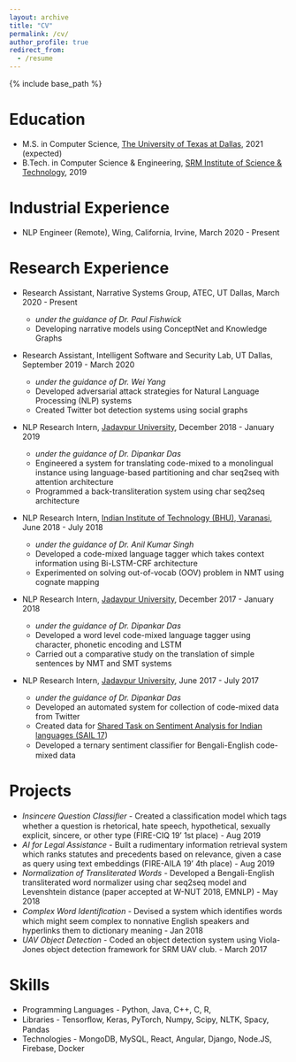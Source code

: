 ```yaml
---
layout: archive
title: "CV"
permalink: /cv/
author_profile: true
redirect_from:
  - /resume
---
```


{% include base_path %}

Education
======
* M.S. in Computer Science, [The University of Texas at Dallas](https://www.utdallas.edu/), 2021 (expected)
* B.Tech. in Computer Science & Engineering, [SRM Institute of Science & Technology](https://www.srmist.edu.in/), 2019

Industrial Experience
======
* NLP Engineer (Remote), Wing, California, Irvine, March 2020 - Present 

Research Experience
======
* Research Assistant, Narrative Systems Group, ATEC, UT Dallas, March 2020 - Present 
  * <em>under the guidance of Dr. Paul Fishwick</em>
  * Developing narrative models using ConceptNet and Knowledge Graphs

* Research Assistant, Intelligent Software and Security Lab, UT Dallas, September 2019 - March 2020 
  * <em>under the guidance of Dr. Wei Yang</em>
  * Developed adversarial attack strategies for Natural Language Processing (NLP) systems 
  * Created Twitter bot detection systems using social graphs 

* NLP Research Intern, [Jadavpur University](http://www.jaduniv.edu.in/), December 2018 - January 2019 
  * <em>under the guidance of Dr. Dipankar Das</em>
  * Engineered a system for translating code-mixed to a monolingual instance using language-based partitioning and char seq2seq with attention architecture
  * Programmed a back-transliteration system using char seq2seq architecture
  
* NLP Research Intern, [Indian Institute of Technology (BHU), Varanasi](https://www.iitbhu.ac.in/), June 2018 - July 2018 
  * <em>under the guidance of Dr. Anil Kumar Singh</em>
  * Developed a code-mixed language tagger which takes context information using Bi-LSTM-CRF architecture
  * Experimented on solving out-of-vocab (OOV) problem in NMT using cognate mapping 

* NLP Research Intern, [Jadavpur University](http://www.jaduniv.edu.in/), December 2017 - January 2018 
  * <em>under the guidance of Dr. Dipankar Das</em>
  * Developed a word level code-mixed language tagger using character, phonetic encoding and LSTM
  * Carried out a comparative study on the translation of simple sentences by NMT and SMT systems 
  
* NLP Research Intern, [Jadavpur University](http://www.jaduniv.edu.in/), June 2017 - July 2017 
  * <em>under the guidance of Dr. Dipankar Das</em>
  * Developed an automated system for collection of code-mixed data from Twitter
  * Created data for [Shared Task on Sentiment Analysis for Indian languages (SAIL 17](http://www.dasdipankar.com/SAILCodeMixed.html))
  * Developed a ternary sentiment classiﬁer for Bengali-English code-mixed data

Projects
======

* <em>Insincere Question Classiﬁer</em> - Created a classiﬁcation model which tags whether a question is rhetorical, hate speech, hypothetical, sexually explicit, sincere, or other type (FIRE-CIQ 19’ 1st place) - Aug 2019
* <em>AI for Legal Assistance</em> - Built a rudimentary information retrieval system which ranks statutes and precedents based on relevance, given a case as query using text embeddings (FIRE-AILA 19’ 4th place) - Aug 2019
* <em>Normalization of Transliterated Words</em> - Developed a Bengali-English transliterated word normalizer using char seq2seq model and Levenshtein distance (paper accepted at W-NUT 2018, EMNLP) - May 2018
* <em>Complex Word Identiﬁcation</em> - Devised a system which identiﬁes words which might seem complex to nonnative English speakers and hyperlinks them to dictionary meaning - Jan 2018
* <em>UAV Object Detection</em> - Coded an object detection system using Viola-Jones object detection framework for SRM UAV club. - March 2017

  
Skills
======
* Programming Languages - Python, Java, C++, C, R, 
* Libraries - Tensorﬂow, Keras, PyTorch, Numpy, Scipy, NLTK, Spacy, Pandas 
* Technologies - MongoDB, MySQL, React, Angular, Django, Node.JS, Firebase, Docker

<!---
Publications
======
  <ul>{% for post in site.publications %}
    {% include archive-single-cv.html %}
  {% endfor %}</ul>
  
Talks
======
  <ul>{% for post in site.talks %}
    {% include archive-single-talk-cv.html %}
  {% endfor %}</ul>
  
Teaching
======
  <ul>{% for post in site.teaching %}
    {% include archive-single-cv.html %}
  {% endfor %}</ul>
  
Service and leadership
======
* Currently signed in to 43 different slack teams
-->
